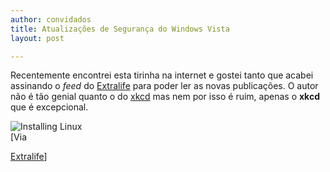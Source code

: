 ```yaml
---
author: convidados
title: Atualizações de Segurança do Windows Vista
layout: post

---
```

Recentemente encontrei esta tirinha na internet e gostei tanto que acabei assinando o *feed* do [Extralife][1] para poder ler as novas publicações. O autor não é tão genial quanto o do [xkcd][2] mas nem por isso é ruim, apenas o **xkcd** que é excepcional.



  
![Installing Linux][3]  
 [Via 

[Extralife][4]] 














 [1]: http://myextralife.com
 [2]: http://vidageek.net/2007/04/21/webcomics-para-geeks-xkcd/ "Webcomics para Geeks: xkcd"
 [3]: http://www.myextralife.com/strips/05-03-2007.jpg
 [4]: http://myextralife.com/archive.php?date=2007-05-03





